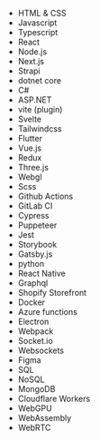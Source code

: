 - HTML & CSS
- Javascript
- Typescript
- React
- Node.js
- Next.js
- Strapi
- dotnet core
- C#
- ASP.NET
- vite (plugin)
- Svelte
- Tailwindcss
- Flutter
- Vue.js
- Redux
- Three.js
- Webgl
- Scss
- Github Actions
- GitLab CI
- Cypress
- Puppeteer
- Jest
- Storybook
- Gatsby.js
- python
- React Native
- Graphql
- Shopify Storefront
- Docker
- Azure functions
- Electron
- Webpack
- Socket.io
- Websockets
- Figma
- SQL
- NoSQL
- MongoDB
- Cloudflare Workers
- WebGPU
- WebAssembly
- WebRTC

